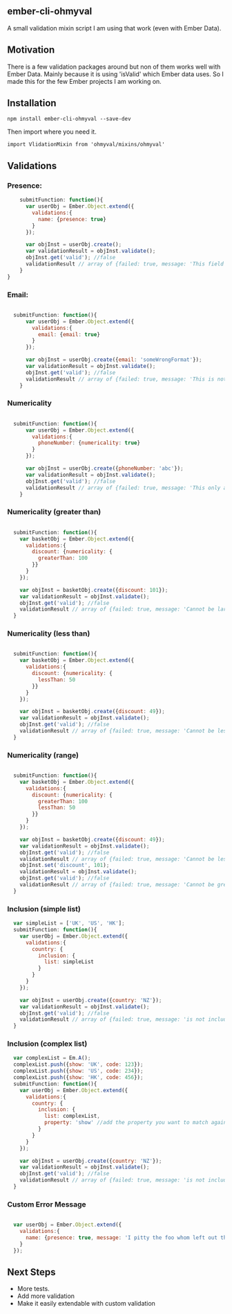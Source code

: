## ember-cli-ohmyval

A small validation mixin script I am using that work (even with Ember Data).

## Motivation


There is a few validation packages around but non of them works well with Ember Data. Mainly because it is using 'isValid' which Ember data uses. So I made this for the few Ember projects I am working on.

## Installation

```npm install ember-cli-ohmyval --save-dev```

Then import where you need it.

```import VlidationMixin from 'ohmyval/mixins/ohmyval'```


## Validations

### Presence:

```javascript
    submitFunction: function(){
      var userObj = Ember.Object.extend({
        validations:{
          name: {presence: true}
        }
      });

      var objInst = userObj.create();
      var validationResult = objInst.validate();
      objInst.get('valid'); //false
      validationResult // array of {failed: true, message: 'This field cannot be blank', field: 'name'}
    }
}
```

### Email:

```javascript

  submitFunction: function(){
      var userObj = Ember.Object.extend({
        validations:{
          email: {email: true}
        }
      });

      var objInst = userObj.create({email: 'someWrongFormat'});
      var validationResult = objInst.validate();
      objInst.get('valid'); //false
      validationResult // array of {failed: true, message: 'This is not a valid email', field: 'email'}
    }

```

### Numericality

```javascript

  submitFunction: function(){
      var userObj = Ember.Object.extend({
        validations:{
          phoneNumber: {numericality: true}
        }
      });

      var objInst = userObj.create({phoneNumber: 'abc'});
      var validationResult = objInst.validate();
      objInst.get('valid'); //false
      validationResult // array of {failed: true, message: 'This only allow numbers', field: 'phoneNumber'}
    }
```
### Numericality (greater than)

```javascript

  submitFunction: function(){
    var basketObj = Ember.Object.extend({
      validations:{
        discount: {numericality: {
          greaterThan: 100
        }}
      }
    });

    var objInst = basketObj.create({discount: 101});
    var validationResult = objInst.validate();
    objInst.get('valid'); //false
    validationResult // array of {failed: true, message: 'Cannot be larger then 100', field: 'discount'}
  }

```

### Numericality (less than)

```javascript

  submitFunction: function(){
    var basketObj = Ember.Object.extend({
      validations:{
        discount: {numericality: {
          lessThan: 50
        }}
      }
    });

    var objInst = basketObj.create({discount: 49});
    var validationResult = objInst.validate();
    objInst.get('valid'); //false
    validationResult // array of {failed: true, message: 'Cannot be less then 50', field: 'discount'}
  }

```

### Numericality (range)

```javascript

  submitFunction: function(){
    var basketObj = Ember.Object.extend({
      validations:{
        discount: {numericality: {
          greaterThan: 100
          lessThan: 50
        }}
      }
    });

    var objInst = basketObj.create({discount: 49});
    var validationResult = objInst.validate();
    objInst.get('valid'); //false
    validationResult // array of {failed: true, message: 'Cannot be less then 50', field: 'discount'}
    objInst.set('discount', 101);
    validationResult = objInst.validate();
    objInst.get('valid'); //false
    validationResult // array of {failed: true, message: 'Cannot be greater then 100', field: 'discount'}
  }

```

### Inclusion (simple list)

```javascript
  var simpleList = ['UK', 'US', 'HK'];
  submitFunction: function(){
    var userObj = Ember.Object.extend({
      validations:{
        country: {
          inclusion: {
            list: simpleList
          }
        }
      }
    });

    var objInst = userObj.create({country: 'NZ'});
    var validationResult = objInst.validate();
    objInst.get('valid'); //false
    validationResult // array of {failed: true, message: 'is not included in the list', field: 'country'}
  }

```

### Inclusion (complex list)



```javascript
  var complexList = Em.A();
  complexList.push({show: 'UK', code: 123});
  complexList.push({show: 'US', code: 234});
  complexList.push({show: 'HK', code: 456});
  submitFunction: function(){
    var userObj = Ember.Object.extend({
      validations:{
        country: {
          inclusion: {
            list: complexList,
            property: 'show' //add the property you want to match against.
          }
        }
      }
    });

    var objInst = userObj.create({country: 'NZ'});
    var validationResult = objInst.validate();
    objInst.get('valid'); //false
    validationResult // array of {failed: true, message: 'is not included in the list', field: 'email'}
  }

```

### Custom Error Message

```javascript

  var userObj = Ember.Object.extend({
    validations:{
      name: {presence: true, message: 'I pitty the foo whom left out the name!'}
    }
  });

```

## Next Steps

* More tests.
* Add more validation
* Make it easily extendable with custom validation